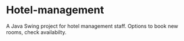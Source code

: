 # Hotel-management
A Java Swing project for hotel management staff. Options to book new rooms, check availabilty.
